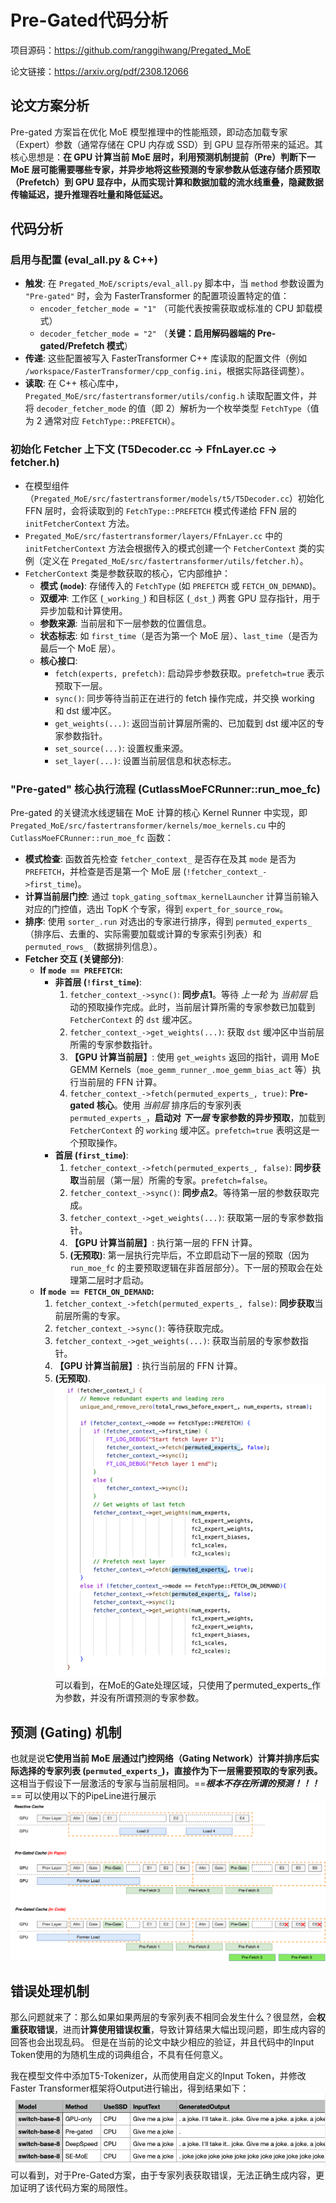 # Pre-Gated代码分析
项目源码：https://github.com/ranggihwang/Pregated_MoE

论文链接：https://arxiv.org/pdf/2308.12066
## 论文方案分析

Pre-gated 方案旨在优化 MoE 模型推理中的性能瓶颈，即动态加载专家（Expert）参数（通常存储在 CPU 内存或 SSD）到 GPU 显存所带来的延迟。其核心思想是：**在 GPU 计算当前 MoE 层时，利用预测机制提前（Pre）判断下一 MoE 层可能需要哪些专家，并异步地将这些预测的专家参数从低速存储介质预取（Prefetch）到 GPU 显存中，从而实现计算和数据加载的流水线重叠，隐藏数据传输延迟，提升推理吞吐量和降低延迟。**

## 代码分析
### **启用与配置 (eval_all.py & C++)**

*   **触发**: 在 `Pregated_MoE/scripts/eval_all.py` 脚本中，当 `method` 参数设置为 `"Pre-gated"` 时，会为 FasterTransformer 的配置项设置特定的值：
    *   `encoder_fetcher_mode = "1"` （可能代表按需获取或标准的 CPU 卸载模式）
    *   `decoder_fetcher_mode = "2"` （**关键：启用解码器端的 Pre-gated/Prefetch 模式**）
*   **传递**: 这些配置被写入 FasterTransformer C++ 库读取的配置文件（例如 `/workspace/FasterTransformer/cpp_config.ini`，根据实际路径调整）。
*   **读取**: 在 C++ 核心库中，`Pregated_MoE/src/fastertransformer/utils/config.h` 读取配置文件，并将 `decoder_fetcher_mode` 的值（即 2）解析为一个枚举类型 `FetchType`（值为 2 通常对应 `FetchType::PREFETCH`）。

### 初始化 Fetcher 上下文 (T5Decoder.cc -> FfnLayer.cc -> fetcher.h)

*   在模型组件（`Pregated_MoE/src/fastertransformer/models/t5/T5Decoder.cc`）初始化 FFN 层时，会将读取到的 `FetchType::PREFETCH` 模式传递给 FFN 层的 `initFetcherContext` 方法。
*   `Pregated_MoE/src/fastertransformer/layers/FfnLayer.cc` 中的 `initFetcherContext` 方法会根据传入的模式创建一个 `FetcherContext` 类的实例（定义在 `Pregated_MoE/src/fastertransformer/utils/fetcher.h`）。
*   `FetcherContext` 类是参数获取的核心，它内部维护：
    *   **模式 (`mode`)**: 存储传入的 `FetchType` (如 `PREFETCH` 或 `FETCH_ON_DEMAND`)。
    *   **双缓冲**: 工作区 (`_working_`) 和目标区 (`_dst_`) 两套 GPU 显存指针，用于异步加载和计算使用。
    *   **参数来源**: 当前层和下一层参数的位置信息。
    *   **状态标志**: 如 `first_time`（是否为第一个 MoE 层）、`last_time`（是否为最后一个 MoE 层）。
    *   **核心接口**:
        *   `fetch(experts, prefetch)`: 启动异步参数获取。`prefetch=true` 表示预取下一层。
        *   `sync()`: 同步等待当前正在进行的 fetch 操作完成，并交换 working 和 dst 缓冲区。
        *   `get_weights(...)`: 返回当前计算层所需的、已加载到 dst 缓冲区的专家参数指针。
        *   `set_source(...)`: 设置权重来源。
        *   `set_layer(...)`: 设置当前层信息和状态标志。

### "Pre-gated" 核心执行流程 (CutlassMoeFCRunner::run_moe_fc)

Pre-gated 的关键流水线逻辑在 MoE 计算的核心 Kernel Runner 中实现，即 `Pregated_MoE/src/fastertransformer/kernels/moe_kernels.cu` 中的 `CutlassMoeFCRunner::run_moe_fc` 函数：

*   **模式检查**: 函数首先检查 `fetcher_context_` 是否存在及其 `mode` 是否为 `PREFETCH`，并检查是否是第一个 MoE 层 (`!fetcher_context_->first_time`)。
*   **计算当前层门控**: 通过 `topk_gating_softmax_kernelLauncher` 计算当前输入对应的门控值，选出 TopK 个专家，得到 `expert_for_source_row`。
*   **排序**: 使用 `sorter_.run` 对选出的专家进行排序，得到 `permuted_experts_`（排序后、去重的、实际需要加载或计算的专家索引列表）和 `permuted_rows_`（数据排列信息）。
*   **Fetcher 交互 (关键部分)**:
    *   **If `mode == PREFETCH`:**
        *   **非首层 (`!first_time`)**:
            1.  `fetcher_context_->sync()`: **同步点1**。等待 *上一轮* 为 *当前层* 启动的预取操作完成。此时，当前层计算所需的专家参数已加载到 `FetcherContext` 的 `dst` 缓冲区。
            2.  `fetcher_context_->get_weights(...)`: 获取 `dst` 缓冲区中当前层所需的专家参数指针。
            3.  **【GPU 计算当前层】**: 使用 `get_weights` 返回的指针，调用 MoE GEMM Kernels（`moe_gemm_runner_.moe_gemm_bias_act` 等）执行当前层的 FFN 计算。
            4.  `fetcher_context_->fetch(permuted_experts_, true)`: **Pre-gated 核心**。使用 *当前层* 排序后的专家列表 `permuted_experts_`，**启动对 *下一层* 专家参数的异步预取**，加载到 `FetcherContext` 的 `working` 缓冲区。`prefetch=true` 表明这是一个预取操作。
        *   **首层 (`first_time`)**:
            1.  `fetcher_context_->fetch(permuted_experts_, false)`: **同步获取**当前层（第一层）所需的专家。`prefetch=false`。
            2.  `fetcher_context_->sync()`: **同步点2**。等待第一层的参数获取完成。
            3.  `fetcher_context_->get_weights(...)`: 获取第一层的专家参数指针。
            4.  **【GPU 计算当前层】**: 执行第一层的 FFN 计算。
            5.  **(无预取)**: 第一层执行完毕后，不立即启动下一层的预取（因为 `run_moe_fc` 的主要预取逻辑在非首层部分）。下一层的预取会在处理第二层时才启动。
    *   **If `mode == FETCH_ON_DEMAND`:**
        1.  `fetcher_context_->fetch(permuted_experts_, false)`: **同步获取**当前层所需的专家。
        2.  `fetcher_context_->sync()`: 等待获取完成。
        3.  `fetcher_context_->get_weights(...)`: 获取当前层的专家参数指针。
        4.  **【GPU 计算当前层】**: 执行当前层的 FFN 计算。
        5.  **(无预取)**.
![Core_Code](Image/Core_Code.png)
可以看到，在MoE的Gate处理区域，只使用了permuted_experts_作为参数，并没有所谓预测的专家参数。
## 预测 (Gating) 机制

也就是说**它使用当前 MoE 层通过门控网络（Gating Network）计算并排序后实际选择的专家列表 (`permuted_experts_`)，直接作为下一层需要预取的专家列表。** 这相当于假设下一层激活的专家与当前层相同。==***根本不存在所谓的预测！！！***==
可以使用以下的PipeLine进行展示
![PipeLine-Page-1](Image/PipeLine-Page-1.png)

## 错误处理机制
那么问题就来了：那么如果如果两层的专家列表不相同会发生什么？很显然，会**权重获取错误**，进而**计算使用错误权重**，导致计算结果大幅出现问题，即生成内容的回答也会出现乱码。
但是在当前的论文中缺少相应的验证，并且代码中的Input Token使用的为随机生成的词典组合，不具有任何意义。

我在模型文件中添加T5-Tokenizer，从而使用自定义的Input Token，并修改Faster Transformer框架将Output进行输出，得到结果如下：
![Output](Image/Output.png)
可以看到，对于Pre-Gated方案，由于专家列表获取错误，无法正确生成内容，更加证明了该代码方案的局限性。
